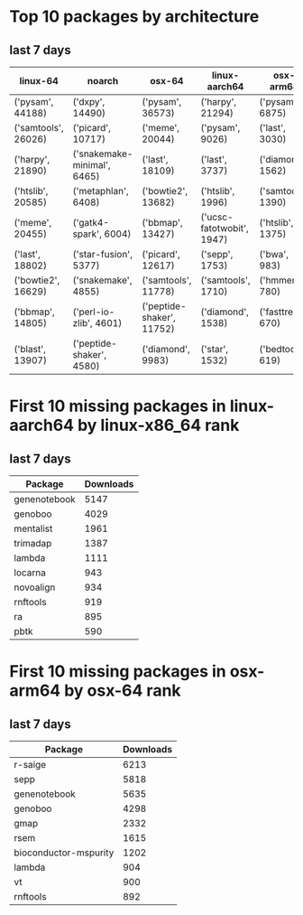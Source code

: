 # Top 10 packages by architecture
## last 7 days
|linux-64 | noarch | osx-64 | linux-aarch64 | osx-arm64 | 
|-|-|-|-|-|
|('pysam', 44188) |('dxpy', 14490) |('pysam', 36573) |('harpy', 21294) |('pysam', 6875) |
|('samtools', 26026) |('picard', 10717) |('meme', 20044) |('pysam', 9026) |('last', 3030) |
|('harpy', 21890) |('snakemake-minimal', 6465) |('last', 18109) |('last', 3737) |('diamond', 1562) |
|('htslib', 20585) |('metaphlan', 6408) |('bowtie2', 13682) |('htslib', 1996) |('samtools', 1390) |
|('meme', 20455) |('gatk4-spark', 6004) |('bbmap', 13427) |('ucsc-fatotwobit', 1947) |('htslib', 1375) |
|('last', 18802) |('star-fusion', 5377) |('picard', 12617) |('sepp', 1753) |('bwa', 983) |
|('bowtie2', 16629) |('snakemake', 4855) |('samtools', 11778) |('samtools', 1710) |('hmmer', 780) |
|('bbmap', 14805) |('perl-io-zlib', 4601) |('peptide-shaker', 11752) |('diamond', 1538) |('fasttree', 670) |
|('blast', 13907) |('peptide-shaker', 4580) |('diamond', 9983) |('star', 1532) |('bedtools', 619) |
# First 10 missing packages in linux-aarch64 by linux-x86_64 rank
## last 7 days

| Package | Downloads |
| - | - |
| genenotebook | 5147 | 
| genoboo | 4029 | 
| mentalist | 1961 | 
| trimadap | 1387 | 
| lambda | 1111 | 
| locarna | 943 | 
| novoalign | 934 | 
| rnftools | 919 | 
| ra | 895 | 
| pbtk | 590 | 
# First 10 missing packages in osx-arm64 by osx-64 rank
## last 7 days

| Package | Downloads |
| - | - |
| r-saige | 6213 | 
| sepp | 5818 | 
| genenotebook | 5635 | 
| genoboo | 4298 | 
| gmap | 2332 | 
| rsem | 1615 | 
| bioconductor-mspurity | 1202 | 
| lambda | 904 | 
| vt | 900 | 
| rnftools | 892 | 

